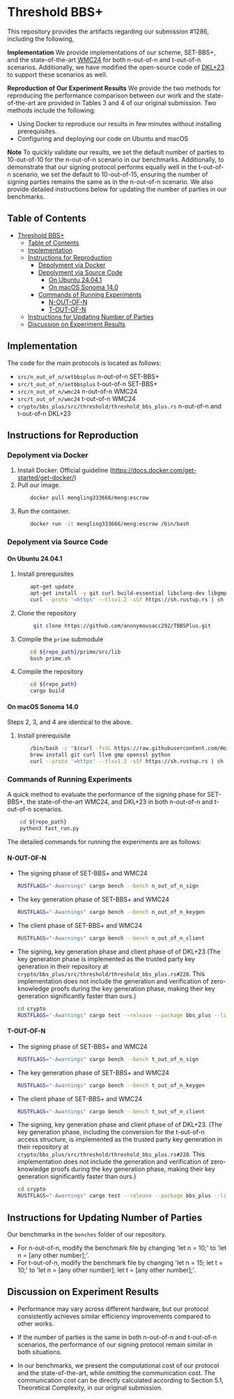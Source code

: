 # Threshold BBS+
This repository provides the artifacts regarding our submission #1286, including the following,

**Implementation** 
We provide implementations of our scheme, SET-BBS+, and the state-of-the-art [WMC24](https://www.ndss-symposium.org/ndss-paper/secure-multiparty-computation-of-threshold-signatures-made-more-efficient/) for both n-out-of-n and t-out-of-n scenarios. Additionally, we have modified the open-source code of [DKL+23](https://eprint.iacr.org/2023/602) to support these scenarios as well. 

**Reproduction of Our Experiment Results** 
We provide the two methods for reproducing the performance comparison between our work and the state-of-the-art are provided in Tables 3 and 4 of our original submission. Two methods include the following:
* Using Docker to reproduce our results in few minutes without installing prerequisites.
* Configuring and deploying our code on Ubuntu and macOS

**Note** To quickly validate our results, we set the default number of parties to 10-out-of-10 for the n-out-of-n scenario in our benchmarks. Additionally, to demonstrate that our signing protocol performs equally well in the t-out-of-n scenario, we set the default to 10-out-of-15, ensuring the number of signing parties remains the same as in the n-out-of-n scenario. We also provide detailed instructions below for updating the number of parties in our benchmarks.
  
## Table of Contents
- [Threshold BBS+](#threshold-bbs)
  - [Table of Contents](#table-of-contents)
  - [Implementation](#implementation)
  - [Instructions for Reproduction](#instructions-for-reproduction)
    - [Depolyment via Docker](#depolyment-via-docker)
    - [Depolyment via Source Code](#depolyment-via-source-code)
      - [On Ubuntu 24.04.1](#on-ubuntu-24041)
      - [On macOS Sonoma 14.0](#on-macos-sonoma-140)
    - [Commands of Running Experiments](#commands-of-running-experiments)
      - [N-OUT-OF-N](#n-out-of-n)
      - [T-OUT-OF-N](#t-out-of-n)
  - [Instructions for Updating Number of Parties](#instructions-for-updating-number-of-parties)
  - [Discussion on Experiment Results](#discussion-on-experiment-results)


## Implementation
The code for the main protocols is located as follows:
  * `src/n_out_of_n/setbbsplus` n-out-of-n SET-BBS+ 
  * `src/t_out_of_n/setbbsplus` t-out-of-n SET-BBS+ 
  * `src/n_out_of_n/wmc24` n-out-of-n WMC24
  * `src/t_out_of_n/wmc24` t-out-of-n WMC24
  * `crypto/bbs_plus/src/threshold/threshold_bbs_plus.rs` n-out-of-n and t-out-of-n DKL+23
  
## Instructions for Reproduction

### Depolyment via Docker

1. Install Docker. Official guideline (https://docs.docker.com/get-started/get-docker/)
2. Pull our image.
    ```sh
        docker pull mengling333666/meng:escrow
    ```
3. Run the container.     
    ```sh
        docker run -it mengling333666/meng:escrow /bin/bash
    ```

### Depolyment via Source Code

#### On Ubuntu 24.04.1

1. Install prerequisites
    ```sh
        apt-get update  
        apt-get install -y git curl build-essential libclang-dev libgmp-dev libssl-dev python3
        curl --proto '=https' --tlsv1.2 -sSf https://sh.rustup.rs | sh
    ```
2. Clone the repository
   ```sh
        git clone https://github.com/anonymousacc292/TBBSPlus.git
   ```
3. Compile the `prime` submodule
    ```sh
        cd ${repo_path}/prime/src/lib
        bash prime.sh
    ```
4. Compile the repository
    ```sh
        cd ${repo_path}
        cargo build
    ```
#### On macOS Sonoma 14.0
Steps 2, 3, and 4 are identical to the above.
1. Install prerequisite
    ```sh
        /bin/bash -c "$(curl -fsSL https://raw.githubusercontent.com/Homebrew/install/HEAD/install.sh)"
        brew install git curl llvm gmp openssl python
        curl --proto '=https' --tlsv1.2 -sSf https://sh.rustup.rs | sh
    ```
### Commands of Running Experiments
A quick method to evaluate the performance of the signing phase for SET-BBS+, the state-of-the-art WMC24, and DKL+23 in both n-out-of-n and t-out-of-n scenarios.

```sh
    cd ${repo_path}
    python3 fast_run.py
```
The detailed commands for running the experiments are as follows:
#### N-OUT-OF-N
*  The signing phase of SET-BBS+ and WMC24
    ```sh
    RUSTFLAGS="-Awarnings" cargo bench --bench n_out_of_n_sign
    ```
*  The key generation phase of SET-BBS+ and WMC24
    ```sh
    RUSTFLAGS="-Awarnings" cargo bench --bench n_out_of_n_keygen
    ```
*  The client phase of SET-BBS+ and WMC24
    ```sh
    RUSTFLAGS="-Awarnings" cargo bench --bench n_out_of_n_client
    ```
*  The signing, key generation phase and client phase of of DKL+23 (The key generation phase is implemented as the trusted party key generation in their repository at `crypto/bbs_plus/src/threshold/threshold_bbs_plus.rs#228`. This implementation does not include the generation and verification of zero-knowledge proofs during the key generation phase, making their key generation significantly faster than ours.)
    ```sh
    cd crypto
    RUSTFLAGS="-Awarnings" cargo test --release --package bbs_plus --lib -- threshold::threshold_bbs_plus::tests::signing_n_out_of_n --exact --show-output 
    ```
#### T-OUT-OF-N
*  The signing phase of SET-BBS+ and WMC24
    ```sh
    RUSTFLAGS="-Awarnings" cargo bench --bench t_out_of_n_sign
    ```
*  The key generation phase of SET-BBS+ and WMC24
    ```sh
    RUSTFLAGS="-Awarnings" cargo bench --bench t_out_of_n_keygen
    ```
*  The client phase of SET-BBS+ and WMC24
    ```sh
    RUSTFLAGS="-Awarnings" cargo bench --bench t_out_of_n_client
    ```
*  The signing, key generation phase and client phase of of DKL+23. (The key generation phase, including the conversion for the t-out-of-n access structure, is implemented as the trusted party key generation in their repository at `crypto/bbs_plus/src/threshold/threshold_bbs_plus.rs#228`. This implementation does not include the generation and verification of zero-knowledge proofs during the key generation phase, making their key generation significantly faster than ours.)
    ```sh
    cd crypto
    RUSTFLAGS="-Awarnings" cargo test --release --package bbs_plus --lib -- threshold::threshold_bbs_plus::tests::signing_t_out_of_n --exact --show-output 
    ```
## Instructions for Updating Number of Parties
Our benchmarks in the `benches` folder of our repository.
* For n-out-of-n, modify the benchmark file by changing 'let n = 10;' to 'let n = [any other number];'.
* For t-out-of-n, modify the benchmark file by changing 'let n = 15; let t = 10;' to 'let n = [any other number]; let t = [any other number];'.

##  Discussion on Experiment Results
* Performance may vary across different hardware, but our protocol consistently achieves similar efficiency improvements compared to other works.

* If the number of parties is the same in both n-out-of-n and t-out-of-n scenarios, the performance of our signing protocol remain similar in both situations.

* In our benchmarks, we present the computational cost of our protocol and the state-of-the-art, while omitting the communication cost. The communication cost can be directly calculated according to Section 5.1, Theoretical Complexity, in our original submission.
